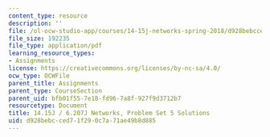 ```yaml
---
content_type: resource
description: ''
file: /ol-ocw-studio-app/courses/14-15j-networks-spring-2018/d928bebcced71f290c7a71ae49b8d885_MIT14_15JS18_sol5.pdf
file_size: 192235
file_type: application/pdf
learning_resource_types:
- Assignments
license: https://creativecommons.org/licenses/by-nc-sa/4.0/
ocw_type: OCWFile
parent_title: Assignments
parent_type: CourseSection
parent_uid: bfb01f55-7e18-fd96-7a8f-927f9d3712b7
resourcetype: Document
title: 14.15J / 6.207J Networks, Problem Set 5 Solutions
uid: d928bebc-ced7-1f29-0c7a-71ae49b8d885
---
```


